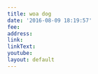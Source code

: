 ```yaml
---
title: woa dog
date: '2016-08-09 18:19:57'
fee: 
address: 
link: 
linkText: 
youtube: 
layout: default
---
```

